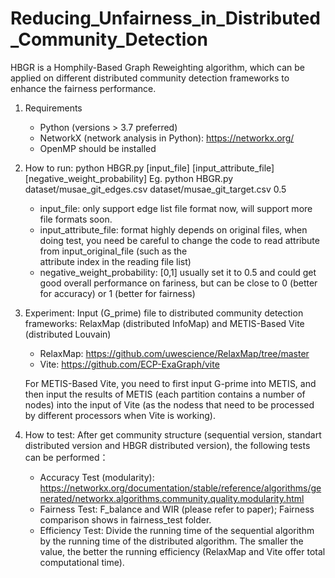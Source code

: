# Reducing_Unfairness_in_Distributed_Community_Detection

HBGR is a Homphily-Based Graph Reweighting algorithm, which can be applied on different distributed community detection frameworks to enhance the fairness performance.

1. Requirements
   - Python (versions > 3.7 preferred)
   - NetworkX (network analysis in Python): https://networkx.org/
   - OpenMP should be installed
   
3. How to run:
   python HBGR.py [input_file] [input_attribute_file] [negative_weight_probability]
   Eg. python HBGR.py dataset/musae_git_edges.csv dataset/musae_git_target.csv 0.5
   
   - input_file: only support edge list file format now, will support more file formats soon.
   - input_attribute_file: format highly depends on original files, when doing test, you need be careful to change the code to read attribute from input_original_file (such as the  
     attribute index in the reading file list)
   - negative_weight_probability: [0,1] usually set it to 0.5 and could get good overall performance on fariness, but can be close to 0 (better for accuracy) or 1 (better for fairness)
   
3. Experiment:
   Input (G_prime) file to distributed community detection frameworks: RelaxMap (distributed InfoMap) and METIS-Based Vite (distributed Louvain)

   - RelaxMap: https://github.com/uwescience/RelaxMap/tree/master
   - Vite: https://github.com/ECP-ExaGraph/vite
  
   For METIS-Based Vite, you need to first input G-prime into METIS, and then input the results of METIS (each partition contains a number of nodes) into the input of Vite (as the 
   nodess that need to be processed by different processors when Vite is working).
   
4. How to test:
   After get community structure (sequential version, standart distributed version and HBGR distributed version), the following tests can be performed：
   
   - Accuracy Test (modularity): https://networkx.org/documentation/stable/reference/algorithms/generated/networkx.algorithms.community.quality.modularity.html
   - Fairness Test: F_balance and WIR (please refer to paper); Fairness comparison shows in fairness_test folder.
   - Efficiency Test: Divide the running time of the sequential algorithm by the running time of the distributed algorithm. The smaller the value, the better the running efficiency 
     (RelaxMap and Vite offer total computational time). 
   
